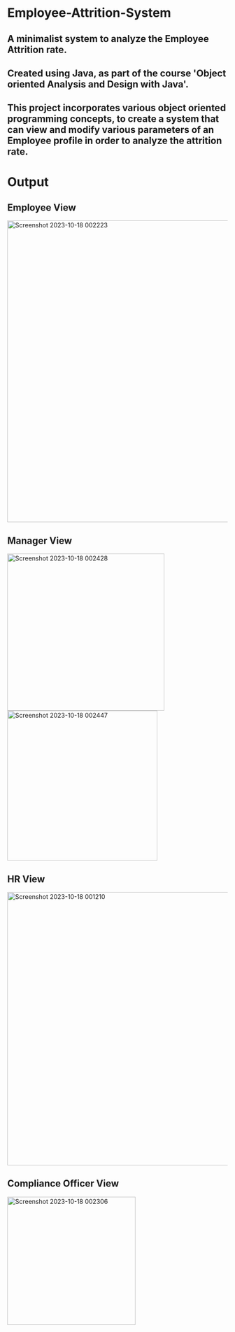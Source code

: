 # Employee-Attrition-System
## A minimalist system to analyze the Employee Attrition rate. 
## Created using Java, as part of the course 'Object oriented Analysis and Design with Java'.
## This project incorporates various object oriented programming concepts, to create a system that can view and modify various parameters of an Employee profile in order to analyze the attrition rate.

# Output

## Employee View
<img width="690" alt="Screenshot 2023-10-18 002223" src="https://github.com/rohantotherescue/Employee-Attrition-System/assets/89655099/b594efd1-8953-4c0f-be30-733c26d837c0">

## Manager View
<img width="359" alt="Screenshot 2023-10-18 002428" src="https://github.com/rohantotherescue/Employee-Attrition-System/assets/89655099/69d2ef4d-eeff-4df3-ba57-b51b96da2a3e">
<img width="343" alt="Screenshot 2023-10-18 002447" src="https://github.com/rohantotherescue/Employee-Attrition-System/assets/89655099/fa3d2e52-c1ad-4436-838f-5edfb86cd4d3">

## HR View
<img width="625" alt="Screenshot 2023-10-18 001210" src="https://github.com/rohantotherescue/Employee-Attrition-System/assets/89655099/d17dc0bd-d41f-48fa-98d4-f1551a35eded">

## Compliance Officer View
<img width="293" alt="Screenshot 2023-10-18 002306" src="https://github.com/rohantotherescue/Employee-Attrition-System/assets/89655099/8534abcc-7d70-4cea-a393-5bc18cf15edd">
